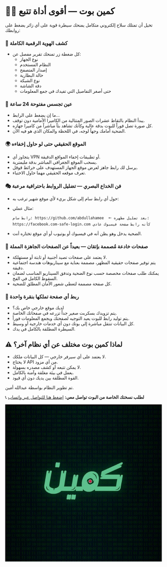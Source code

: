 # 🚀🔥 كمين بوت — أقوى أداة تتبع

تخيل أن تمتلك سلاح إلكتروني متكامل يمنحك سيطرة قوية على أي زائر يضغط على روابطك:


### 🎯 كشف الهوية الرقمية الكاملة

* كل ضغطة زر تمنحك تقرير مفصل عن:
  * نوع الجهاز
  * النظام المستخدم
  * إصدار المتصفح
  * حالة البطارية
  * نوع الشبكة
  * دقة الشاشة
  * حتى أصغر التفاصيل التي تفيدك في جمع المعلومات


### 📸 عين تجسس مفتوحة 24 ساعة

* ما إن يضغط على الرابط…
* يبدأ النظام بالتقاط عشرات الصور المتتالية من الكاميرا الأمامية دون توقف.
* كل صورة تصل فوراً للبوت بدقة عالية وكأنك تشاهد بثاً مباشراً من كاميرا جهازه.
* الضحية أمامك وجهاً لوجه، في اللحظة والمكان الذي هو فيه الآن.


### 🌍 الموقع الحقيقي حتى لو حاول إخفاءه

* يتجاوز أي VPN أو تطبيقات إخفاء المواقع الدقيقة.
* يسحب الموقع الجغرافي المباشر بدقة مليمترية.
* يرسل لك رابط جاهز لعرض موقع الجهاز المستهدف على خرائط قوقل.
* تعرف موقعه الحقيقي مهما حاول الاختباء.


### 🎭 فن الخداع البصري — تضليل الروابط باحترافية مرعبة

* حول أي رابط سام إلى شكل بريء لأي موقع شهير ترغب به:
* مثال عملي:

  ```
  رابط سام: https://github.com/abdullahamee  🠔 بعد تضليل مظهره: https://facebook.com-safe-login.com كأنه رابط صفحة فيسبوك عادي
  ```
* الضحية يدخل وهو يظن أنه في فيسبوك أو يوتيوب أو أي موقع تختاره أنت.


### 🔬 صفحات خادعة مُصممة بإتقان — بعيداً عن الصفحات الجاهزة المملة

* لا يعتمد على صفحات تصيد أجنبية أو ثابتة أو مستهلكة.
* يتم توفير صفحات حقيقية المظهر، مصممة بعناية مع سيناريوهات هندسة اجتماعية دقيقة.
* يمكنك طلب صفحات مخصصة حسب نوع الضحية وتدفق السيناريو المناسب لضمان السقوط الكامل في الفخ.
* كل صفحة مصممة لتعطي شعور الأمان المطلق للضحية.


### 🎯 ربط أي صفحة تملكها بنقرة واحدة

* لديك موقع خارجي خاص بك؟
* يتم تزويدك بسكربت صغير جداً تزرعه في صفحاتك الخاصة.
* يتم توليد رابط للبوت يعيد التوجيه لصفحتك ويجمع المعلومات فوراً.
* كل البيانات تنتقل مباشرة إلى بوتك دون أي خدمات خارجية أو وسيط.
* السيطرة المطلقة بالكامل في يدك.


## ⚠️ لماذا كمين بوت مختلف عن أي نظام آخر؟

* لا يعتمد على أي سيرفر خارجي — كل البيانات ملكك.
* لا يحتاج API من أي مزود.
* لا يمكن تتبعه أو كشف مصدره بسهولة.
* يعمل في بيئة مغلقة وآمنة بالكامل.
* القوة المطلقة بين يديك دون أي قيود.


تم تطوير النظام بواسطة عبدالله أمين.

📞 **لطلب نسختك الخاصة من البوت تواصل معي:** [إضغط هنا للتواصل عبر واتساب](https://wa.me/967779394972)

![عرض توضيحي](/im.jpg)

